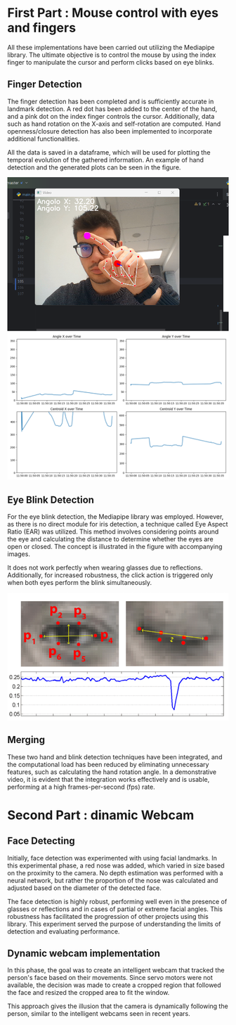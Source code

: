 
# First Part : Mouse control with eyes and fingers
All these implementations have been carried out utilizing the Mediapipe library. The ultimate objective is to control the mouse by using the index finger to manipulate the cursor and perform clicks based on eye blinks.

## Finger Detection
The finger detection has been completed and is sufficiently accurate in landmark detection. A red dot has been added to the center of the hand, and a pink dot on the index finger controls the cursor. Additionally, data such as hand rotation on the X-axis and self-rotation are computed. Hand openness/closure detection has also been implemented to incorporate additional functionalities.

All the data is saved in a dataframe, which will be used for plotting the temporal evolution of the gathered information. An example of hand detection and the generated plots can be seen in the figure.

![hand detection](img/hand.png)
![hand plot movement](img/plothand.png)



## Eye Blink Detection
For the eye blink detection, the Mediapipe library was employed. However, as there is no direct module for iris detection, a technique called Eye Aspect Ratio (EAR) was utilized. This method involves considering points around the eye and calculating the distance to determine whether the eyes are open or closed. The concept is illustrated in the figure with accompanying images.

It does not work perfectly when wearing glasses due to reflections. Additionally, for increased robustness, the click action is triggered only when both eyes perform the blink simultaneously.

![EAR blink detection](img/ear2.png)



## Merging
These two hand and blink detection techniques have been integrated, and the computational load has been reduced by eliminating unnecessary features, such as calculating the hand rotation angle. In a demonstrative video, it is evident that the integration works effectively and is usable, performing at a high frames-per-second (fps) rate.


# Second Part : dinamic Webcam

## Face Detecting
  
Initially, face detection was experimented with using facial landmarks. In this experimental phase, a red nose was added, which varied in size based on the proximity to the camera. No depth estimation was performed with a neural network, but rather the proportion of the nose was calculated and adjusted based on the diameter of the detected face.

The face detection is highly robust, performing well even in the presence of glasses or reflections and in cases of partial or extreme facial angles. This robustness has facilitated the progression of other projects using this library. This experiment served the purpose of understanding the limits of detection and evaluating performance.


## Dynamic webcam implementation
In this phase, the goal was to create an intelligent webcam that tracked the person's face based on their movements. Since servo motors were not available, the decision was made to create a cropped region that followed the face and resized the cropped area to fit the window. 

This approach gives the illusion that the camera is dynamically following the person, similar to the intelligent webcams seen in recent years.




